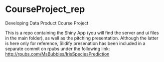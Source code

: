CourseProject_rep
=================

Developing Data Product Course Project

This is a repo containing the Shiny App (you will find the server and ui files in the main folder),
as well as the pitching presentation. Although the latter is here only for reference, Slidify presenation has been included in
a separate commit on rpubs under the following link: http://rpubs.com/MsBubbles/IrisSpeciesPrediction
